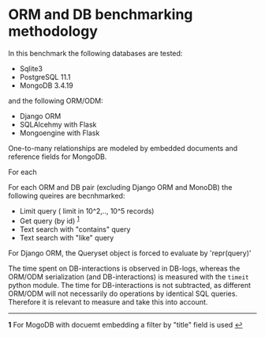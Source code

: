 # ORM and DB benchmarking methodology
In this benchmark the following databases are tested:
- Sqlite3
- PostgreSQL 11.1
- MongoDB 3.4.19

and the following ORM/ODM:
- Django ORM
- SQLAlcehmy with Flask
- Mongoengine with Flask

One-to-many relationships are modeled by embedded documents and reference fields for MongoDB.

For each 

For each ORM and DB pair (excluding Django ORM and MonoDB) the following queires are becnhmarked:
- Limit query ( limit in 10^2,.., 10^5 records)
- Get query (by id)  <sup id="a1">[1](#f1)</sup>
- Text search with "contains" query
- Text search with "like" query

For Django ORM, the Queryset object is forced to evaluate by 'repr(query)'

The time spent on DB-interactions is observed in DB-logs, whereas the ORM/ODM serialization (and DB-interactions) is measured with the `timeit` python module.
The time for DB-interactions is not subtracted, as different ORM/ODM will not necessarily do operations by identical SQL queries. Therefore it is relevant to measure and take this into account.

<hr>

<b id="f1">1</b> For MogoDB with docuemt embedding a filter by "title" field is used [↩](#a1)

